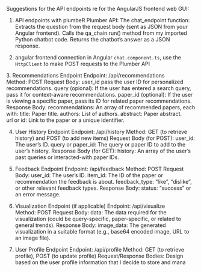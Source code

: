 Suggestions for the API endpoints re for the AngularJS frontend web GUI:

1. API endpoints with plumbeR
		Plumber API:
		The chat_endpoint function:
		Extracts the question from the request body (sent as JSON from your Angular frontend).
		Calls the qa_chain.run() method from my imported Python chatbot code.
		Returns the chatbot’s answer as a JSON response.

2. angular frontend connection in Angular `chat.component.ts`, use the `HttpClient` to make POST requests to the Plumber API

3. Recommendations Endpoint
		Endpoint: /api/recommendations
		Method: POST
		Request Body:
		user_id pass the user ID for personalized recommendations.
		query (opional): If the user has entered a search query, pass it for context-aware recommendations.
		paper_id (optional): If the user is viewing a specific paper, pass its ID for related paper recommendations.
		Response Body:
		recommendations: An array of recommended papers, each with:
		title: Paper title.
		authors: List of authors.
		abstract: Paper abstract.
		url or id: Link to the paper or a unique identifier.

4. User History Endpoint
		Endpoint: /api/history
		Method: GET (to retrieve history) and POST (to add new items)
		Request Body (for POST):
		user_id: The user’s ID.
		query or paper_id: The query or paper ID to add to the user’s history.
		Response Body (for GET):
		history: An array of the user’s past queries or interacted-with paper IDs.

5. Feedback Endpoint
		Endpoint: /api/feedback
		Method: POST
		Request Body:
		user_id: The user’s ID.
		item_id: The ID of the paper or recommendation the feedback is about.
		feedback_type: “like”, “dislike”, or other relevant feedback types.
		Response Body:
		status: “success” or an error message.

6. Visualization Endpoint (if applicable)
		Endpoint: /api/visualize
		Method: POST
		Request Body:
		data: The data required for the visualization (could be query-specific, paper-specific, or related to general trends).
		Response Body:
		image_data: The generated visualization in a suitable format (e.g., base64 encoded image, URL to an image file).

7. User Profile Endpoint
		Endpoint: /api/profile
		Method: GET (to retrieve profile), POST (to update profile)
		Request/Response Bodies: Design based on the user profile information that I decide to store and mana
